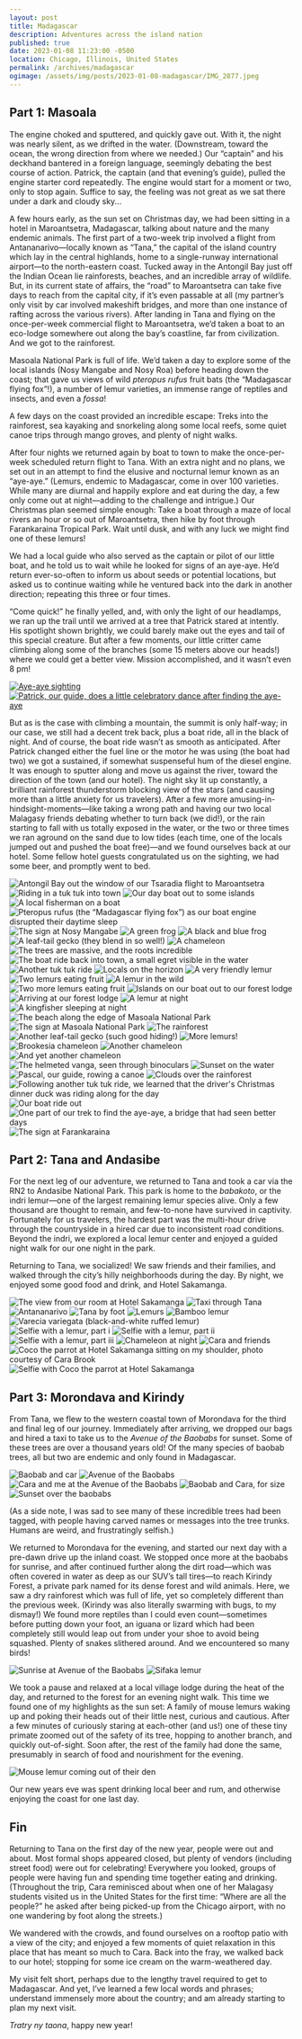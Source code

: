 ```yaml
---
layout: post
title: Madagascar
description: Adventures across the island nation
published: true
date: 2023-01-08 11:23:00 -0500
location: Chicago, Illinois, United States
permalink: /archives/madagascar
ogimage: /assets/img/posts/2023-01-08-madagascar/IMG_2877.jpeg
---
```

## Part 1: Masoala

The engine choked and sputtered, and quickly gave out. With it, the night was nearly silent, as we drifted in the water. (Downstream, toward the ocean, the wrong direction from where we needed.) Our “captain” and his deckhand bantered in a foreign language, seemingly debating the best course of action. Patrick, the captain (and that evening’s guide), pulled the engine starter cord repeatedly. The engine would start for a moment or two, only to stop again. Suffice to say, the feeling was not great as we sat there under a dark and cloudy sky...

A few hours early, as the sun set on Christmas day, we had been sitting in a hotel in Maroantsetra, Madagascar, talking about nature and the many endemic animals. The first part of a two-week trip involved a flight from Antananarivo—locally known as “Tana,” the capital of the island country which lay in the central highlands, home to a single-runway international airport—to the north-eastern coast. Tucked away in the Antongil Bay just off the Indian Ocean lie rainforests, beaches, and an incredible array of wildlife. But, in its current state of affairs, the “road” to Maroantsetra can take five days to reach from the capital city, if it’s even passable at all (my partner’s only visit by car involved makeshift bridges, and more than one instance of rafting across the various rivers). After landing in Tana and flying on the once-per-week commercial flight to Maroantsetra, we’d taken a boat to an eco-lodge somewhere out along the bay’s coastline, far from civilization. And we got to the rainforest.

Masoala National Park is full of life. We’d taken a day to explore some of the local islands (Nosy Mangabe and Nosy Roa) before heading down the coast; that gave us views of wild *pteropus rufus* fruit bats (the “Madagascar flying fox”!), a number of lemur varieties, an immense range of reptiles and insects, and even a *fossa*!

A few days on the coast provided an incredible escape: Treks into the rainforest, sea kayaking and snorkeling along some local reefs, some quiet canoe trips through mango groves, and plenty of night walks.

After four nights we returned again by boat to town to make the once-per-week scheduled return flight to Tana. With an extra night and no plans, we set out in an attempt to find the elusive and nocturnal lemur known as an “aye-aye.” (Lemurs, endemic to Madagascar, come in over 100 varieties. While many are diurnal and happily explore and eat during the day, a few only come out at night—adding to the challenge and intrigue.) Our Christmas plan seemed simple enough: Take a boat through a maze of local rivers an hour or so out of Maroantsetra, then hike by foot through Farankaraina Tropical Park. Wait until dusk, and with any luck we might find one of these lemurs! 

We had a local guide who also served as the captain or pilot of our little boat, and he told us to wait while he looked for signs of an aye-aye. He’d return ever-so-often to inform us about seeds or potential locations, but asked us to continue waiting while he ventured back into the dark in another direction; repeating this three or four times.

“Come quick!” he finally yelled, and, with only the light of our headlamps, we ran up the trail until we arrived at a tree that Patrick stared at intently. His spotlight shown brightly, we could barely make out the eyes and tail of this special creature. But after a few moments, our little critter came climbing along some of the branches (some 15 meters above our heads!) where we could get a better view. Mission accomplished, and it wasn’t even 8 pm!

<a href="https://benjaminchait-net.s3.amazonaws.com/IMG_2609.mov">![Aye-aye sighting][1]</a>
<a href="https://benjaminchait-net.s3.amazonaws.com/IMG_2646.mov">![Patrick, our guide, does a little celebratory dance after finding the aye-aye][2]</a>

But as is the case with climbing a mountain, the summit is only half-way; in our case, we still had a decent trek back, plus a boat ride, all in the black of night. And of course, the boat ride wasn’t as smooth as anticipated. After Patrick changed either the fuel line or the motor he was using (the boat had two) we got a sustained, if somewhat suspenseful hum of the diesel engine. It was enough to sputter along and move us against the river, toward the direction of the town (and our hotel). The night sky lit up constantly, a brilliant rainforest thunderstorm blocking view of the stars (and causing more than a little anxiety for us travelers). After a few more amusing-in-hindsight-moments—like taking a wrong path and having our two local Malagasy friends debating whether to turn back (we did!), or the rain starting to fall with us totally exposed in the water, or the two or three times we ran aground on the sand due to low tides (each time, one of the locals jumped out and pushed the boat free)—and we found ourselves back at our hotel. Some fellow hotel guests congratulated us on the sighting, we had some beer, and promptly went to bed.

![Antongil Bay out the window of our Tsaradia flight to Maroantsetra][3]
![Riding in a tuk tuk into town][4]
![Our day boat out to some islands][5]
![A local fisherman on a boat][6]
![Pteropus rufus (the “Madagascar flying fox”) as our boat engine disrupted their daytime sleep][7]
![The sign at Nosy Mangabe][8]
![A green frog][9]
![A black and blue frog][10]
![A leaf-tail gecko (they blend in so well!)][11]
![A chameleon][12]
![The trees are massive, and the roots incredible][13]
![The boat ride back into town, a small egret visible in the water][14]
![Another tuk tuk ride][15]
![Locals on the horizon][16]
![A very friendly lemur][17]
![Two lemurs eating fruit][18]
![A lemur in the wild][19]
![Two more lemurs eating fruit][20]
![Islands on our boat out to our forest lodge][21]
![Arriving at our forest lodge][22]
![A lemur at night][23]
![A kingfisher sleeping at night][24]
![The beach along the edge of Masoala National Park][25]
![The sign at Masoala National Park][26]
![The rainforest][27]
![Another leaf-tail gecko (such good hiding!)][28]
![More lemurs!][29]
![Brookesia chameleon][30]
![Another chameleon][31]
![And yet another chameleon][32]
![The helmeted vanga, seen through binoculars][33]
![Sunset on the water][34]
![Pascal, our guide, rowing a canoe][35]
![Clouds over the rainforest][36]
![Following another tuk tuk ride, we learned that the driver's Christmas dinner duck was riding along for the day][37]
![Our boat ride out][38]
![One part of our trek to find the aye-aye, a bridge that had seen better days][39]
![The sign at Farankaraina][40]

## Part 2: Tana and Andasibe

For the next leg of our adventure, we returned to Tana and took a car via the RN2 to Andasibe National Park. This park is home to the *‌babakoto*, or the indri lemur—one of the largest remaining lemur species alive. Only a few thousand are thought to remain, and few-to-none have survived in captivity. Fortunately for us travelers, the hardest part was the multi-hour drive through the countryside in a hired car due to inconsistent road conditions. Beyond the indri, we explored a local lemur center and enjoyed a guided night walk for our one night in the park.

Returning to Tana, we socialized! We saw friends and their families, and walked through the city’s hilly neighborhoods during the day. By night, we enjoyed some good food and drink, and Hotel Sakamanga.

![The view from our room at Hotel Sakamanga][41]
![Taxi through Tana][42]
![Antananarivo][43]
![Tana by foot][44]
![Lemurs][45]
![Bamboo lemur][46]
![Varecia variegata (black-and-white ruffed lemur)][47]
![Selfie with a lemur, part i][48]
![Selfie with a lemur, part ii][49]
![Selfie with a lemur, part iii][50]
![Chameleon at night][51]
![Cara and friends][52]
![Coco the parrot at Hotel Sakamanga sitting on my shoulder, photo courtesy of Cara Brook][62]
![Selfie with Coco the parrot at Hotel Sakamanga][53]

## Part 3: Morondava and Kirindy

From Tana, we flew to the western coastal town of Morondava for the third and final leg of our journey. Immediately after arriving, we dropped our bags and hired a taxi to take us to the *Avenue of the Baobabs* for sunset. Some of these trees are over a thousand years old! Of the many species of baobab trees, all but two are endemic and only found in Madagascar.

![Baobab and car][54]
![Avenue of the Baobabs][55]
![Cara and me at the Avenue of the Baobabs][56]
![Baobab and Cara, for size][57]
![Sunset over the baobabs][58]

(As a side note, I was sad to see many of these incredible trees had been tagged, with people having carved names or messages into the tree trunks. Humans are weird, and frustratingly selfish.)

We returned to Morondava for the evening, and started our next day with a pre-dawn drive up the inland coast. We stopped once more at the baobabs for sunrise, and after continued further along the dirt road—which was often covered in water as deep as our SUV’s tall tires—to reach Kirindy Forest, a private park named for its dense forest and wild animals. Here, we saw a dry rainforest which was full of life, yet so completely different than the previous week. (Kirindy was also literally swarming with bugs, to my dismay!) We found more reptiles than I could even count—sometimes before putting down your foot, an iguana or lizard which had been completely still would leap out from under your shoe to avoid being squashed. Plenty of snakes slithered around. And we encountered so many birds!

![Sunrise at Avenue of the Baobabs][59]
![Sifaka lemur][60]

We took a pause and relaxed at a local village lodge during the heat of the day, and returned to the forest for an evening night walk. This time we found one of my highlights as the sun set: A family of mouse lemurs waking up and poking their heads out of their little nest, curious and cautious. After a few minutes of curiously staring at each-other (and us!) one of these tiny primate zoomed out of the safety of its tree, hopping to another branch, and quickly out-of-sight. Soon after, the rest of the family had done the same, presumably in search of food and nourishment for the evening.

![Mouse lemur coming out of their den][61]

Our new years eve was spent drinking local beer and rum, and otherwise enjoying the coast for one last day.

## Fin

Returning to Tana on the first day of the new year, people were out and about. Most formal shops appeared closed, but plenty of vendors (including street food) were out for celebrating! Everywhere you looked, groups of people were having fun and spending time together eating and drinking. (Throughout the trip, Cara reminisced about when one of her Malagasy students visited us in the United States for the first time: “Where are all the people?” he asked after being picked-up from the Chicago airport, with no one wandering by foot along the streets.)

We wandered with the crowds, and found ourselves on a rooftop patio with a view of the city; and enjoyed a few moments of quiet relaxation in this place that has meant so much to Cara. Back into the fray, we walked back to our hotel; stopping for some ice cream on the warm-weathered day.

My visit felt short, perhaps due to the lengthy travel required to get to Madagascar. And yet, I’ve learned a few local words and phrases; understand immensely more about the country; and am already starting to plan my next visit.

*‌Tratry ny taona*, happy new year!

[1]: /assets/img/posts/2023-01-08-madagascar/IMG_2609.jpeg
[2]: /assets/img/posts/2023-01-08-madagascar/IMG_2646.jpeg
[3]: /assets/img/posts/2023-01-08-madagascar/IMG_1316.jpeg
[4]: /assets/img/posts/2023-01-08-madagascar/IMG_1347.jpeg
[5]: /assets/img/posts/2023-01-08-madagascar/IMG_1373.jpeg
[6]: /assets/img/posts/2023-01-08-madagascar/IMG_1426.jpeg
[7]: /assets/img/posts/2023-01-08-madagascar/IMG_1491.jpeg
[8]: /assets/img/posts/2023-01-08-madagascar/IMG_1536.jpeg
[9]: /assets/img/posts/2023-01-08-madagascar/IMG_1547.jpeg
[10]: /assets/img/posts/2023-01-08-madagascar/IMG_1554.jpeg
[11]: /assets/img/posts/2023-01-08-madagascar/IMG_1569.jpeg
[12]: /assets/img/posts/2023-01-08-madagascar/IMG_1584.jpeg
[13]: /assets/img/posts/2023-01-08-madagascar/IMG_1654.jpeg
[14]: /assets/img/posts/2023-01-08-madagascar/IMG_1707.jpeg
[15]: /assets/img/posts/2023-01-08-madagascar/IMG_1713.jpeg
[16]: /assets/img/posts/2023-01-08-madagascar/IMG_1730.jpeg
[17]: /assets/img/posts/2023-01-08-madagascar/IMG_1790.jpeg
[18]: /assets/img/posts/2023-01-08-madagascar/IMG_1829.jpeg
[19]: /assets/img/posts/2023-01-08-madagascar/IMG_1873.jpeg
[20]: /assets/img/posts/2023-01-08-madagascar/IMG_1886.jpeg
[21]: /assets/img/posts/2023-01-08-madagascar/IMG_1889.jpeg
[22]: /assets/img/posts/2023-01-08-madagascar/IMG_1893.jpeg
[23]: /assets/img/posts/2023-01-08-madagascar/IMG_1934.jpeg
[24]: /assets/img/posts/2023-01-08-madagascar/IMG_1939.jpeg
[25]: /assets/img/posts/2023-01-08-madagascar/IMG_1980.jpeg
[26]: /assets/img/posts/2023-01-08-madagascar/IMG_1982.jpeg
[27]: /assets/img/posts/2023-01-08-madagascar/IMG_2038.jpeg
[28]: /assets/img/posts/2023-01-08-madagascar/IMG_2050.jpeg
[29]: /assets/img/posts/2023-01-08-madagascar/IMG_2140.jpeg
[30]: /assets/img/posts/2023-01-08-madagascar/IMG_2153.jpeg
[31]: /assets/img/posts/2023-01-08-madagascar/IMG_2203.jpeg
[32]: /assets/img/posts/2023-01-08-madagascar/IMG_2212.jpeg
[33]: /assets/img/posts/2023-01-08-madagascar/IMG_2300.jpeg
[34]: /assets/img/posts/2023-01-08-madagascar/IMG_2336.jpeg
[35]: /assets/img/posts/2023-01-08-madagascar/IMG_2406.jpeg
[36]: /assets/img/posts/2023-01-08-madagascar/IMG_2470.jpeg
[37]: /assets/img/posts/2023-01-08-madagascar/IMG_2546.jpeg
[38]: /assets/img/posts/2023-01-08-madagascar/IMG_2556.jpeg
[39]: /assets/img/posts/2023-01-08-madagascar/IMG_2573.jpeg
[40]: /assets/img/posts/2023-01-08-madagascar/IMG_2580.jpeg
[41]: /assets/img/posts/2023-01-08-madagascar/IMG_2677.jpeg
[42]: /assets/img/posts/2023-01-08-madagascar/IMG_2682.jpeg
[43]: /assets/img/posts/2023-01-08-madagascar/IMG_2690.jpeg
[44]: /assets/img/posts/2023-01-08-madagascar/IMG_2700.jpeg
[45]: /assets/img/posts/2023-01-08-madagascar/IMG_2739.jpeg
[46]: /assets/img/posts/2023-01-08-madagascar/IMG_2741.jpeg
[47]: /assets/img/posts/2023-01-08-madagascar/IMG_2759.jpeg
[48]: /assets/img/posts/2023-01-08-madagascar/IMG_2774.jpeg
[49]: /assets/img/posts/2023-01-08-madagascar/IMG_2775.jpeg
[50]: /assets/img/posts/2023-01-08-madagascar/IMG_2776.jpeg
[51]: /assets/img/posts/2023-01-08-madagascar/IMG_2779.jpeg
[52]: /assets/img/posts/2023-01-08-madagascar/IMG_2841.jpeg
[53]: /assets/img/posts/2023-01-08-madagascar/IMG_2853.jpeg
[54]: /assets/img/posts/2023-01-08-madagascar/IMG_2867.jpeg
[55]: /assets/img/posts/2023-01-08-madagascar/IMG_2873.jpeg
[56]: /assets/img/posts/2023-01-08-madagascar/IMG_2877.jpeg
[57]: /assets/img/posts/2023-01-08-madagascar/IMG_2936.jpeg
[58]: /assets/img/posts/2023-01-08-madagascar/IMG_2997.jpeg
[59]: /assets/img/posts/2023-01-08-madagascar/IMG_3018.jpeg
[60]: /assets/img/posts/2023-01-08-madagascar/IMG_3024.jpeg
[61]: /assets/img/posts/2023-01-08-madagascar/IMG_3067.jpeg
[62]: /assets/img/posts/2023-01-08-madagascar/IMG_4125.jpeg
